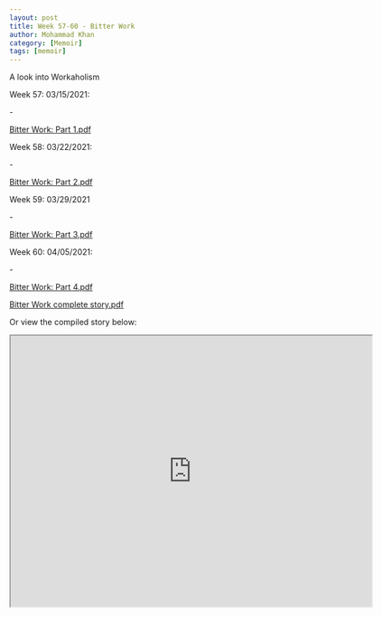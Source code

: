 ```yaml
---
layout: post
title: Week 57-60 - Bitter Work
author: Mohammad Khan
category: [Memoir]
tags: [memoir]
---
```

A look into Workaholism

<p>Week 57: 03/15/2021:</p>
- <p><a href="https://drive.google.com/file/d/1PZFtSaULZkI6V5yYf5XHw93_PZoGeZBp/view?usp=sharing">
Bitter Work: Part 1.pdf</a></p>

<p>Week 58: 03/22/2021:</p>
- <p><a href="https://drive.google.com/file/d/17_IGQQwvjoKR7TOO1nXruymmmLhyxdGd/view?usp=sharing">
Bitter Work: Part 2.pdf</a></p>

<p>Week 59: 03/29/2021</p>
- <p><a href="https://drive.google.com/file/d/1ICWzd2wNCO9Dc-qaaD7WdgoJAFEQ5JaX/view?usp=sharing">
Bitter Work: Part 3.pdf</a></p>

<p>Week 60: 04/05/2021:</p>
- <p><a href="https://drive.google.com/file/d/1gpOyi8hU573014Abo-5FXicRzT5V8sKj/view?usp=sharing">
Bitter Work: Part 4.pdf</a></p>

<p><a href="https://drive.google.com/file/d/1BVOCaNDJIsEXDHwhSXVKZ2DZ0lyUd9hF/view?usp=sharing">
Bitter Work complete story.pdf</a></p>

Or view the compiled story below: 
<!-- <embed src="https://drive.google.com/file/d/1INkRoI_oPlyxbBqTNUnG0mh4QYkuY025/view?usp=sharing#toolbar=0" width="800px" height="2100px" /> -->
<iframe src="https://drive.google.com/file/d/1INkRoI_oPlyxbBqTNUnG0mh4QYkuY025/preview" width="640" height="480" allow="autoplay"></iframe>